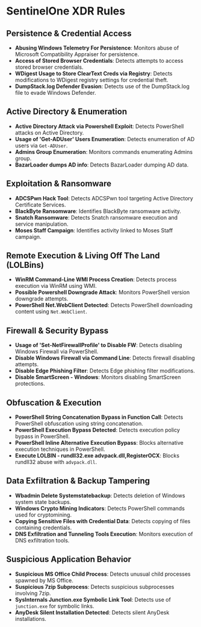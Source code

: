 # SentinelOne XDR Rules

## **Persistence & Credential Access**
- **Abusing Windows Telemetry For Persistence**: Monitors abuse of Microsoft Compatibility Appraiser for persistence.
- **Access of Stored Browser Credentials**: Detects attempts to access stored browser credentials.
- **WDigest Usage to Store ClearText Creds via Registry**: Detects modifications to WDigest registry settings for credential theft.
- **DumpStack.log Defender Evasion**: Detects use of the DumpStack.log file to evade Windows Defender.

## **Active Directory & Enumeration**
- **Active Directory Attack via Powershell Exploit**: Detects PowerShell attacks on Active Directory.
- **Usage of 'Get-ADUser' Users Enumeration**: Detects enumeration of AD users via `Get-ADUser`.
- **Admins Group Enumeration**: Monitors commands enumerating Admins group.
- **BazarLoader dumps AD info**: Detects BazarLoader dumping AD data.

## **Exploitation & Ransomware**
- **ADCSPwn Hack Tool**: Detects ADCSPwn tool targeting Active Directory Certificate Services.
- **BlackByte Ransomware**: Identifies BlackByte ransomware activity.
- **Snatch Ransomware**: Detects Snatch ransomware execution and service manipulation.
- **Moses Staff Campaign**: Identifies activity linked to Moses Staff campaign.

## **Remote Execution & Living Off The Land (LOLBins)**
- **WinRM Command-Line WMI Process Creation**: Detects process execution via WinRM using WMI.
- **Possible Powershell Downgrade Attack**: Monitors PowerShell version downgrade attempts.
- **PowerShell Net.WebClient Detected**: Detects PowerShell downloading content using `Net.WebClient`.

## **Firewall & Security Bypass**
- **Usage of 'Set-NetFirewallProfile' to Disable FW**: Detects disabling Windows Firewall via PowerShell.
- **Disable Windows Firewall via Command Line**: Detects firewall disabling attempts.
- **Disable Edge Phishing Filter**: Detects Edge phishing filter modifications.
- **Disable SmartScreen - Windows**: Monitors disabling SmartScreen protections.

## **Obfuscation & Execution**
- **PowerShell String Concatenation Bypass in Function Call**: Detects PowerShell obfuscation using string concatenation.
- **PowerShell Execution Bypass Detected**: Detects execution policy bypass in PowerShell.
- **PowerShell Inline Alternative Execution Bypass**: Blocks alternative execution techniques in PowerShell.
- **Execute LOLBIN - rundll32.exe advpack.dll,RegisterOCX**: Blocks rundll32 abuse with `advpack.dll`.

## **Data Exfiltration & Backup Tampering**
- **Wbadmin Delete Systemstatebackup**: Detects deletion of Windows system state backups.
- **Windows Crypto Mining Indicators**: Detects PowerShell commands used for cryptomining.
- **Copying Sensitive Files with Credential Data**: Detects copying of files containing credentials.
- **DNS Exfiltration and Tunneling Tools Execution**: Monitors execution of DNS exfiltration tools.

## **Suspicious Application Behavior**
- **Suspicious MS Office Child Process**: Detects unusual child processes spawned by MS Office.
- **Suspicious 7zip Subprocess**: Detects suspicious subprocesses involving 7zip.
- **SysInternals Junction.exe Symbolic Link Tool**: Detects use of `junction.exe` for symbolic links.
- **AnyDesk Silent Installation Detected**: Detects silent AnyDesk installations.

